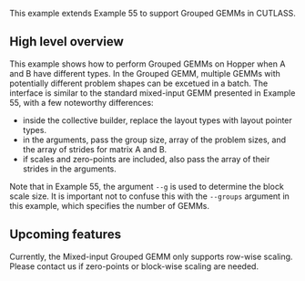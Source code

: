This example extends Example 55 to support Grouped GEMMs in CUTLASS.

## High level overview

This example shows how to perform Grouped GEMMs on Hopper when A and B have different types. In the Grouped GEMM, multiple GEMMs with potentially different problem shapes can be excetued in a batch. The interface is similar to the standard mixed-input GEMM presented in Example 55, with a few noteworthy differences:
- inside the collective builder, replace the layout types with layout pointer types.
- in the arguments, pass the group size, array of the problem sizes, and the array of strides for matrix A and B.
- if scales and zero-points are included, also pass the array of their strides in the arguments.

Note that in Example 55, the argument `--g` is used to determine the block scale size. It is important not to confuse this with the `--groups` argument in this example, which specifies the number of GEMMs.

## Upcoming features

Currently, the Mixed-input Grouped GEMM only supports row-wise scaling. Please contact us if zero-points or block-wise scaling are needed.
